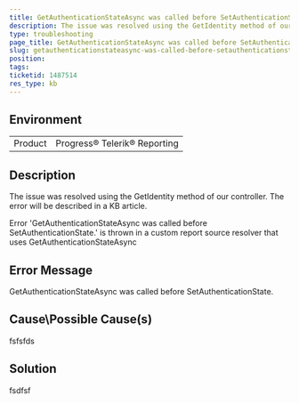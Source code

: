 ```yaml
---
title: GetAuthenticationStateAsync was called before SetAuthenticationState
description: The issue was resolved using the GetIdentity method of our controller. The error will be described in a KB article.  Error 'GetAuthenticationStateAsync was called before SetAuthenticationState.' is thrown in a custom report source resolver that uses GetAuthenticationStateAsync
type: troubleshooting
page_title: GetAuthenticationStateAsync was called before SetAuthenticationState
slug: getauthenticationstateasync-was-called-before-setauthenticationstate
position: 
tags: 
ticketid: 1487514
res_type: kb
---
```


## Environment
<table>
	<tbody>
		<tr>
			<td>Product</td>
			<td>Progress® Telerik® Reporting</td>
		</tr>
	</tbody>
</table>


## Description
The issue was resolved using the GetIdentity method of our controller. The error will be described in a KB article.

Error 'GetAuthenticationStateAsync was called before SetAuthenticationState.' is thrown in a custom report source resolver that uses GetAuthenticationStateAsync

## Error Message
GetAuthenticationStateAsync was called before SetAuthenticationState.

## Cause\Possible Cause(s)
fsfsfds

## Solution
fsdfsf
